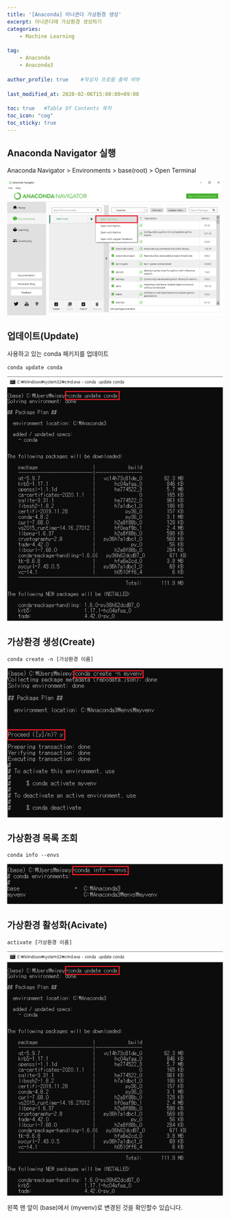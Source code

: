 ```yaml
---
title: '[Anaconda] 아나콘다 가상환경 생성' 
excerpt: 아나콘다에 가상환경 생성하기 
categories:
    - Machine Learning

tag:
    - Anaconda
    - Anaconda3

author_profile: true    #작성자 프로필 출력 여부

last_modified_at: 2020-02-06T15:00:00+09:00

toc: true   #Table Of Contents 목차 
toc_icon: "cog"
toc_sticky: true
---
```


## Anaconda Navigator 실행
Anaconda Navigator > Environments > base(root) > Open Terminal

![2.6-8](/assets/img/anaconda/2.6-8.png)


## 업데이트(Update)

사용하고 있는 conda 패키지를 업데이트

```
conda update conda
```

![2.6-9](/assets/img/anaconda/2.6-9.png)


## 가상환경 생성(Create)

```
conda create -n [가상환경 이름]
```

![2.6-11](/assets/img/anaconda/2.6-11.png)


## 가상환경 목록 조회

```
conda info --envs
```

![2.6-10](/assets/img/anaconda/2.6-10.png)


## 가상환경 활성화(Acivate)

 ```
 activate [가상환경 이름]
 ```

 ![2.6-9](/assets/img/anaconda/2.6-9.png)

왼쪽 맨 앞이 (base)에서 (myvenv)로 변경된 것을 확인할수 있습니다.